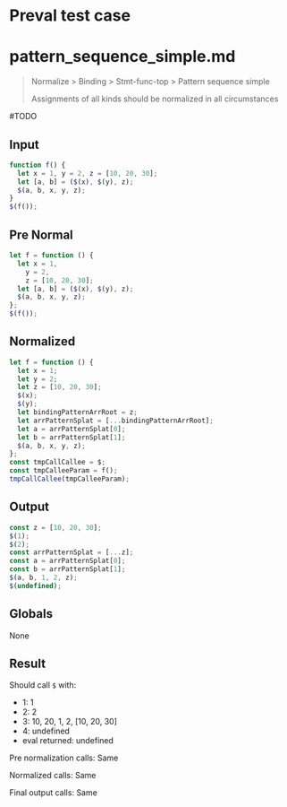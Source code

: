 # Preval test case

# pattern_sequence_simple.md

> Normalize > Binding > Stmt-func-top > Pattern sequence simple
>
> Assignments of all kinds should be normalized in all circumstances

#TODO

## Input

`````js filename=intro
function f() {
  let x = 1, y = 2, z = [10, 20, 30];
  let [a, b] = ($(x), $(y), z);
  $(a, b, x, y, z);
}
$(f());
`````

## Pre Normal

`````js filename=intro
let f = function () {
  let x = 1,
    y = 2,
    z = [10, 20, 30];
  let [a, b] = ($(x), $(y), z);
  $(a, b, x, y, z);
};
$(f());
`````

## Normalized

`````js filename=intro
let f = function () {
  let x = 1;
  let y = 2;
  let z = [10, 20, 30];
  $(x);
  $(y);
  let bindingPatternArrRoot = z;
  let arrPatternSplat = [...bindingPatternArrRoot];
  let a = arrPatternSplat[0];
  let b = arrPatternSplat[1];
  $(a, b, x, y, z);
};
const tmpCallCallee = $;
const tmpCalleeParam = f();
tmpCallCallee(tmpCalleeParam);
`````

## Output

`````js filename=intro
const z = [10, 20, 30];
$(1);
$(2);
const arrPatternSplat = [...z];
const a = arrPatternSplat[0];
const b = arrPatternSplat[1];
$(a, b, 1, 2, z);
$(undefined);
`````

## Globals

None

## Result

Should call `$` with:
 - 1: 1
 - 2: 2
 - 3: 10, 20, 1, 2, [10, 20, 30]
 - 4: undefined
 - eval returned: undefined

Pre normalization calls: Same

Normalized calls: Same

Final output calls: Same
